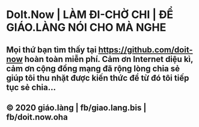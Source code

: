 ﻿# DoIt.Now | LÀM ĐI-CHỜ CHI | ĐỂ GIÁO.LÀNG NÓI CHO MÀ NGHE

## Mọi thứ bạn tìm thấy tại https://github.com/doit-now hoàn toàn miễn phí. Cảm ơn Internet diệu kì, cảm ơn cộng đồng mạng đã rộng lòng chia sẻ giúp tôi thu nhặt được kiến thức để từ đó tôi tiếp tục sẻ chia...
## © 2020 giáo.làng | fb/giao.lang.bis | fb/doit.now.oha

